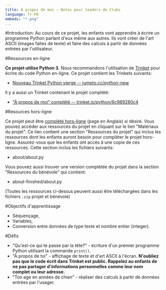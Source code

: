 ```yaml
---
title: À propos de moi — Notes pour leaders de Clubs
language: fr-FR
embeds: "*.png"
...
```


#Introduction:
Au cours de ce projet, les enfants vont apprendre à écrire un programme Python parlant d'eux même aux autres. Ils vont créer de l'art ASCII (images faites de texte) et faire des calculs à partir de données entrées par l'utilisateur.

#Ressources en-ligne

__Ce projet utilise Python 3.__ Nous recommandons l'utilisation de [Trinket](https://trinket.io/) pour écrire du code Python en-ligne. Ce projet contient les Trinkets suivants:

+ [Nouveau Trinket Python vierge -- jumpto.cc/python-new](http://jumpto.cc/python-new)

Il y a aussi un Trinket contenant le projet complété:

+ ["À propos de moi" complété -- trinket.io/python/6c989280c4](https://trinket.io/python/6c989280c4)

#Resources hors-ligne

Ce projet peut être [complété hors-ligne](https://www.codeclubprojects.org/en-GB/resources/python-working-offline/) (page en Anglais) si désiré. Vous pouvez accéder aux ressources du projet en cliquant sur le lien "Matériaux du projet". Ce lien contient une section "Ressources du projet" qui inclus les ressources dont les enfants auront besoin pour compléter le projet hors-ligne. Assurez-vous que les enfants ont accès à une copie de ces ressources. Cette section inclus les fichiers suivants:

+ about/about.py

Vous pouvez aussi trouver une version complétée du projet dans la section "Ressources du bénévole" qui contient:

+ about-finished/about.py

(Toutes les ressources ci-dessus peuvent aussi être téléchargées dans les fichiers `.zip` projet et bénévole)

#Objectifs d'apprentissage

+ Séquençage,
+ Variables,
+ Conversion entre données de type texte et nombre entier (integer).

#Défis
+ "Qu'est-ce qui te passe par la tête?" - écriture d'un premier programme Python utilisant la commande `print()`.
+ "À propos de toi" - affichage de texte et d'art ASCII à l'écran. __N'oubliez pas que le code écrit dans Trinket est public. Rappelez au enfants de ne pas partager d'informations personnelles comme leur nom complet ou leur adresse.__
+ "Ton age en années de chien" - réaliser des calculs à partir de données entrées par l'usager.
